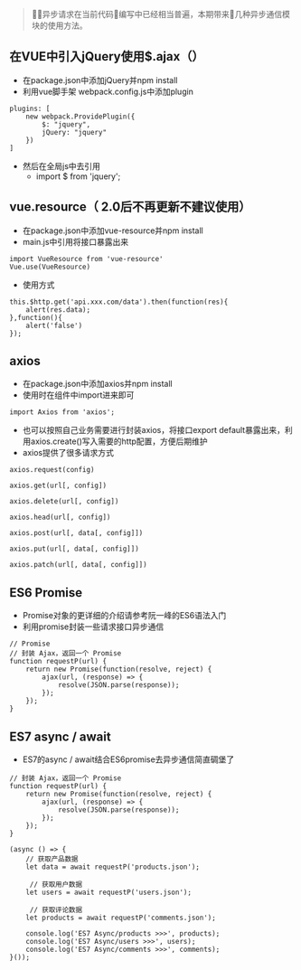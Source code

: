 > 异步请求在当前代码编写中已经相当普遍，本期带来几种异步通信模块的使用方法。

## 在VUE中引入jQuery使用$.ajax（）
* 在package.json中添加jQuery并npm install
* 利用vue脚手架 webpack.config.js中添加plugin

```
plugins: [
    new webpack.ProvidePlugin({
        $: "jquery",
        jQuery: "jquery"
    })
]
```
* 然后在全局js中去引用
	* import $ from 'jquery'; 

## vue.resource（ 2.0后不再更新不建议使用）
* 在package.json中添加vue-resource并npm install
* main.js中引用将接口暴露出来

```
import VueResource from 'vue-resource'
Vue.use(VueResource)
```
* 使用方式

```
this.$http.get('api.xxx.com/data').then(function(res){
    alert(res.data);
},function(){
    alert('false')
});
```

## axios
* 在package.json中添加axios并npm install
* 使用时在组件中import进来即可

```
import Axios from 'axios';
```
* 也可以按照自己业务需要进行封装axios，将接口export default暴露出来，利用axios.create()写入需要的http配置，方便后期维护
* axios提供了很多请求方式

```
axios.request(config)

axios.get(url[, config])

axios.delete(url[, config])

axios.head(url[, config])

axios.post(url[, data[, config]])

axios.put(url[, data[, config]])

axios.patch(url[, data[, config]])
```

## ES6 Promise
* Promise对象的更详细的介绍请参考阮一峰的ES6语法入门
* 利用promise封装一些请求接口异步通信

```
// Promise
// 封装 Ajax，返回一个 Promise
function requestP(url) {
    return new Promise(function(resolve, reject) {
        ajax(url, (response) => {
            resolve(JSON.parse(response));
        });
    });
}
```
## ES7 async / await
* ES7的async / await结合ES6promise去异步通信简直碉堡了

```
// 封装 Ajax，返回一个 Promise
function requestP(url) {
    return new Promise(function(resolve, reject) {
        ajax(url, (response) => {
            resolve(JSON.parse(response));
        });
    });
}

(async () => {
    // 获取产品数据
    let data = await requestP('products.json');

     // 获取用户数据
    let users = await requestP('users.json');

     // 获取评论数据
    let products = await requestP('comments.json');

    console.log('ES7 Async/products >>>', products);
    console.log('ES7 Async/users >>>', users);
    console.log('ES7 Async/comments >>>', comments);
}());
```
